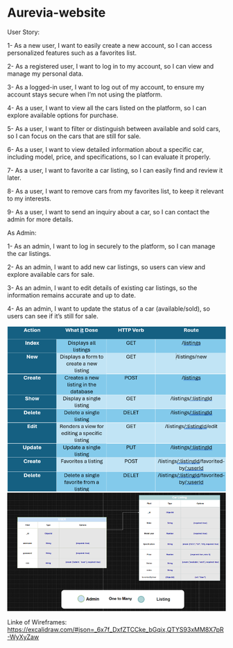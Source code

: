 # Aurevia-website


User Story:

1- As a new user, I want to easily create a new account, so I can access personalized features such as a favorites list.

2- As a registered user, I want to log in to my account, so I can view and manage my personal data.

3- As a logged-in user, I want to log out of my account, to ensure my account stays secure when I’m not using the platform.

4- As a user, I want to view all the cars listed on the platform, so I can explore available options for purchase.

5- As a user, I want to filter or distinguish between available and sold cars, so I can focus on the cars that are still for sale.

6- As a user, I want to view detailed information about a specific car, including model, price, and specifications, so I can evaluate it properly.

7- As a user, I want to favorite a car listing, so I can easily find and review it later.

8- As a user, I want to remove cars from my favorites list, to keep it relevant to my interests.

9- As a user, I want to send an inquiry about a car, so I can contact the admin for more details.

As Admin:

1- As an admin, I want to log in securely to the platform, so I can manage the car listings.

2- As an admin, I want to add new car listings, so users can view and explore available cars for sale.

3- As an admin, I want to edit details of existing car listings, so the information remains accurate and up to date.

4- As an admin, I want to update the status of a car (available/sold), so users can see if it’s still for sale.




![Routes image](Routes.png)
![Relationship Diagram](Wireframes%20.png)


Linke of Wireframes: https://excalidraw.com/#json=_6x7f_DxfZTCCke_bGqix,QTYS93xMM8X7pR-WyXyZaw